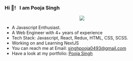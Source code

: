 ### Hi 👋! &nbsp; I am Pooja Singh

<p align="center">
   <img src="https://www.apple.com/newsroom/images/product/os/ios/standard/Lion_Animoji_01232018_inline.gif.small.gif" />
</p>
<ul>
<li>A Javascript Enthusiast. </li>
<li>A Web Engineer with 4+ years of experience </li>
<li>Tech Stack: Javascript, React, Redux, HTML, CSS, SCSS.</li>
<li> Working on and Learning NextJS </li>
<li>You can reach me at Email: <a href="singhpooja0493@gmail.com">singhpooja0493@gmail.com</a></li>
<li>Have a look at my portfolio: <a href="https://pooja22singh.github.io/PoojaSingh/" target="_blank">Pooja Singh</a></li>
</ul>
